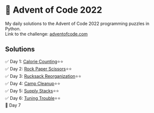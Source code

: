 # :christmas_tree: Advent of Code 2022
My daily solutions to the Advent of Code 2022 programming puzzles in Python.<br>
Link to the challenge: [adventofcode.com](https://adventofcode.com/2022)

## Solutions
:white_check_mark: Day 1: [Calorie Counting](https://github.com/szmate00/advent_of_code_2022/blob/main/day01/day01.py):star::star:<br>
:white_check_mark: Day 2: [Rock Paper Scissors](https://github.com/szmate00/advent_of_code_2022/blob/main/day02/day02.py):star::star:<br>
:white_check_mark: Day 3: [Rucksack Reorganization](https://github.com/szmate00/advent_of_code_2022/blob/main/day03/day03.py):star::star:<br>
:white_check_mark: Day 4: [Camp Cleanup](https://github.com/szmate00/advent_of_code_2022/blob/main/day04/day04.py):star::star:<br>
:white_check_mark: Day 5: [Supply Stacks](https://github.com/szmate00/advent_of_code_2022/blob/main/day05/day05.py):star::star:<br>
:white_check_mark: Day 6: [Tuning Trouble](https://github.com/szmate00/advent_of_code_2022/blob/main/day06/day06.py):star::star:<br>
:black_square_button: Day 7

